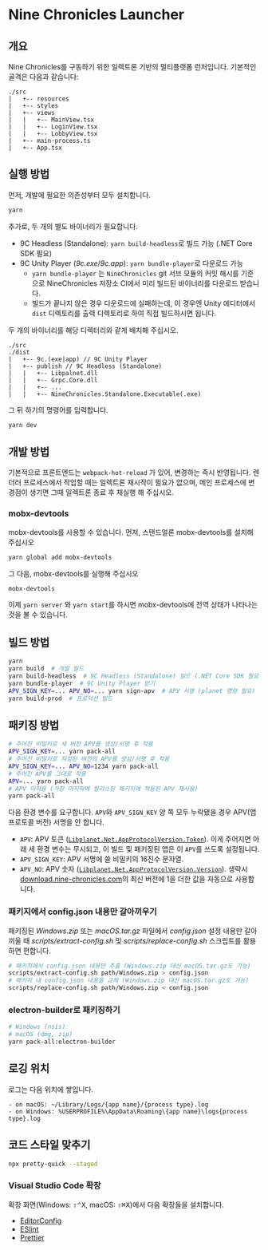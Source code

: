 # Nine Chronicles Launcher

## 개요

Nine Chronicles를 구동하기 위한 일렉트론 기반의 멀티플랫폼 런처입니다.
기본적인 골격은 다음과 같습니다:

```
./src
|   +-- resources
|   +-- styles
|   +-- views
|   |   +-- MainView.tsx
|   |   +-- LoginView.tsx
|   |   +-- LobbyView.tsx
|   +-- main-process.ts
|   +-- App.tsx
```

## 실행 방법

먼저, 개발에 필요한 의존성부터 모두 설치합니다.

```bash
yarn
```

추가로, 두 개의 별도 바이너리가 필요합니다.

- 9C Headless (Standalone): `yarn build-headless`로 빌드 가능
  (.NET Core SDK 필요)
- 9C Unity Player (_9c.exe_/_9c.app_): `yarn bundle-player`로 다운로드 가능
  - `yarn bundle-player` 는 `NineChronicles` git 서브 모듈의 커밋 해시를 기준으로 NineChronicles 저장소 CI에서 미리 빌드된 바이너리를 다운로드 받습니다.
  - 빌드가 끝나지 않은 경우 다운로드에 실패하는데, 이 경우엔 Unity 에디터에서 `dist` 디렉토리를 출력 디렉토리로 하여 직접 빌드하시면 됩니다.

두 개의 바이너리를 해당 디렉터리와 같게 배치해 주십시오.

```
./src
./dist
|   +-- 9c.(exe|app) // 9C Unity Player
|   +-- publish // 9C Headless (Standalone)
|   |   +-- Libpalnet.dll
|   |   +-- Grpc.Core.dll
|   |   +-- ...
|   |   +-- NineChronicles.Standalone.Executable(.exe)
```

그 뒤 하기의 명령어를 입력합니다.

```javascript
yarn dev
```

## 개발 방법

기본적으로 프론트엔드는 `webpack-hot-reload` 가 있어, 변경하는 즉시 반영됩니다.
렌더러 프로세스에서 작업할 때는 일렉트론 재시작이 필요가 없으며, 메인 프로세스에 변경점이 생기면 그때 일렉트론 종료 후 재실행 해 주십시오.

### mobx-devtools

mobx-devtools를 사용할 수 있습니다. 먼저, 스탠드얼론 mobx-devtools를 설치해 주십시오

```sh
yarn global add mobx-devtools
```

그 다음, mobx-devtools를 실행해 주십시오

```sh
mobx-devtools
```

이제 `yarn server` 와 `yarn start`를 하시면 mobx-devtools에 전역 상태가 나타나는 것을 볼 수 있습니다.

## 빌드 방법

```bash
yarn
yarn build  # 개발 빌드
yarn build-headless  # 9C Headless (Standalone) 빌드 (.NET Core SDK 필요)
yarn bundle-player  # 9C Unity Player 받기
APV_SIGN_KEY=... APV_NO=... yarn sign-apv  # APV 서명 (planet 명령 필요)
yarn build-prod  # 프로덕션 빌드
```

## 패키징 방법

```bash
# 주어진 비밀키로 새 버전 APV를 생성/서명 후 적용
APV_SIGN_KEY=... yarn pack-all
# 주어진 비밀키로 지정된 버전의 APV를 생성/서명 후 적용
APV_SIGN_KEY=... APV_NO=1234 yarn pack-all
# 주어진 APV를 그대로 적용
APV=... yarn pack-all
# APV 미적용 (가장 마지막에 릴리스된 패키지에 적용된 APV 재사용)
yarn pack-all
```

다음 환경 변수를 요구합니다. `APV`와 `APV_SIGN_KEY` 양 쪽 모두 누락됐을 경우
APV(앱 프로토콜 버전) 서명을 안 합니다.

- `APV`: APV 토큰
  ([`Libplanet.Net.AppProtocolVersion.Token`][appprotocolversion.token]).
  이게 주어지면 아래 세 환경 변수는 무시되고, 이 빌드 및 패키징된 앱은 이 `APV`를
  쓰도록 설정됩니다.
- `APV_SIGN_KEY`: APV 서명에 쓸 비밀키의 16진수 문자열.
- `APV_NO`: APV 숫자
  ([`Libplanet.Net.AppProtocolVersion.Version`][appprotocolversion.version]).
  생략시 [download.nine-chronicles.com](https://download.nine-chronicles.com/)의
  최신 버전에 1을 더한 값을 자동으로 사용합니다.

[appprotocolversion.token]: https://docs.libplanet.io/master/api/Libplanet.Net.AppProtocolVersion.html#Libplanet_Net_AppProtocolVersion_Token
[appprotocolversion.version]: https://docs.libplanet.io/master/api/Libplanet.Net.AppProtocolVersion.html#Libplanet_Net_AppProtocolVersion_Version

### 패키지에서 config.json 내용만 갈아끼우기

패키징된 _Windows.zip_ 또는 _macOS.tar.gz_ 파일에서 _config.json_ 설정 내용만 갈아끼울 때
_scripts/extract-config.sh_ 및 _scripts/replace-config.sh_ 스크립트를 활용하면 편합니다.

```bash
# 패키지에서 config.json 내용만 추출 (Windows.zip 대신 macOS.tar.gz도 가능)
scripts/extract-config.sh path/Windows.zip > config.json
# 패키지 내 config.json 내용을 교체 (Windows.zip 대신 macOS.tar.gz도 가능)
scripts/replace-config.sh path/Windows.zip < config.json
```

### electron-builder로 패키징하기

```bash
# Windows (nsis)
# macOS (dmg, zip)
yarn pack-all:electron-builder
```

## 로깅 위치

로그는 다음 위치에 쌓입니다.

```
- on macOS: ~/Library/Logs/{app name}/{process type}.log
- on Windows: %USERPROFILE%\AppData\Roaming\{app name}\logs{process type}.log
```

## 코드 스타일 맞추기

```bash
npx pretty-quick --staged
```

### Visual Studio Code 확장

확장 화면(Windows: <kbd>⇧⌃X</kbd>, macOS: <kbd>⇧⌘X</kbd>)에서 다음 확장들을 설치합니다.

- [EditorConfig]
- [ESlint]
- [Prettier]

[editorconfig]: https://marketplace.visualstudio.com/items?itemName=EditorConfig.EditorConfig
[eslint]: https://marketplace.visualstudio.com/items?itemName=dbaeumer.vscode-eslint
[prettier]: https://marketplace.visualstudio.com/items?itemName=esbenp.prettier-vscode
